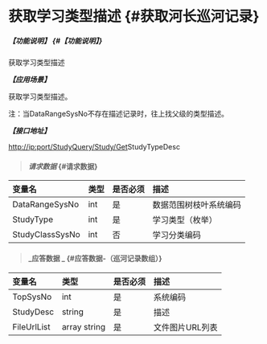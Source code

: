 # 获取学习类型描述 {#获取河长巡河记录}

##### _【功能说明】_ {#【功能说明】}

获取学习类型描述

_**【应用场景】**_

获取学习类型描述。

注：当DataRangeSysNo不存在描述记录时，往上找父级的类型描述。

_**【接口地址】**_

[http://ip:port/StudyQuery/Study/Get](http://ip:port/HMQuery/PatrolRiver/GetPatrolRivers)StudyTypeDesc

> #### _请求数据_ {#请求数据}

| 变量名 | 类型 | 是否必须 | 描述 |
| :--- | :--- | :--- | :--- |
| DataRangeSysNo | int | 是 | 数据范围树枝叶系统编码 |
| StudyType | int | 是 | 学习类型（枚举） |
| StudyClassSysNo | int | 否 | 学习分类编码 |

> #### _应答数据 _ {#应答数据-（巡河记录数组）}

| 变量名 | 类型 | 是否必须 | 描述 |
| :--- | :--- | :--- | :--- |
| TopSysNo | int | 是 | 系统编码 |
| StudyDesc | string | 是 | 描述 |
| FileUrlList | array string | 是 | 文件图片URL列表 |



